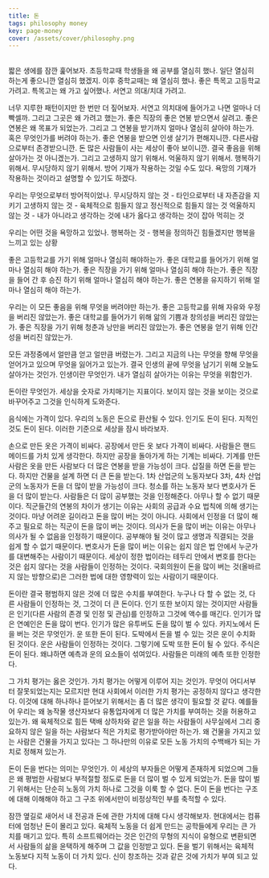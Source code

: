 ```yaml
---
title: 돈
tags: philosophy money
key: page-money
cover: /assets/cover/philosophy.png
---
```

<br>
 짧은 생에를 잠깐 훑어보자. 초등학교때 학생들을 왜 공부를 열심히 했나. 일단 열심히 하는게 좋으니깐 열심히 했겠지.
 이후 중학교때는 왜 열심히 했나. 좋은 특목고 고등학교 가려고. 특목고는 왜 가고 싶어했나. 서연고 의대/치대 가려고.
 
 너무 지루한 패턴이지만 한 번만 더 짚어보자.
 서연고 의치대에 들어가고 나면 얼마나 더 빡셀까. 그리고 그곳은 왜 가려고 했는가.
 좋은 직장의 좋은 연봉 받으면서 살려고.
 좋은 연봉은 왜 목표가 되었는가. 그리고 그 연봉을 받기까지 얼마나 열심히 살아야 하는가. 혹은 무엇인가를 버려야 하는가.
 좋은 연봉을 받으면 인생 살기가 편해지니깐. 다른사람으로부터 존경받으니깐. 돈 많은 사람들이 사는 세상이 좋아 보이니깐.
 결국 좋음을 위해 살아가는 것 아니겠는가. 그리고 고생하지 않기 위해서. 억울하지 않기 위해서. 행복하기 위해서. 무시당하지 않기 위해서.
 방어 기재가 작용하는 것일 수도 있다. 욕망의 기재가 작용하는 것이라고 설명할 수 있기도 하겠다.
 
 우리는 무엇으로부터 방어적이었나.
 무시당하지 않는 것 - 타인으로부터 내 자존감을 지키기
 고생하지 않는 것 - 육체적으로 힘들지 않고 정신적으로 힘들지 않는 것
 억울하지 않는 것 - 내가 아니라고 생각하는 것에 내가 옳다고 생각하는 것이 잡아 먹히는 것
 
 우리는 어떤 것을 욕망하고 있었나.
 행복하는 것 - 행복을 정의하긴 힘들겠지만 행복을 느끼고 있는 상황

 좋은 고등학교를 가기 위해 얼마나 열심히 해야하는가.
 좋은 대학교를 들어가기 위해 얼마나 열심히 해야 하는가.
 좋은 직장을 가기 위해 얼마나 열심히 해야 하는가.
 좋은 직장을 들어 간 후 승진 하기 위해 얼마나 열심히 해야 하는가.
 좋은 연봉을 유지하기 위해 얼마나 열심히 해야 하는가.

 우리는 이 모든 좋음을 위해 무엇을 버려야만 하는가.
 좋은 고등학교를 위해 자유와 우정을 버리진 않았는가.
 좋은 대학교를 들어가기 위해 앎의 기쁨과 창의성을 버리진 않았는가.
 좋은 직장을 가기 위해 청춘과 낭만을 버리진 않았는가.
 좋은 연봉을 얻기 위해 인간성을 버리진 않았는가.

 모든 과정중에서 얼만큼 얻고 얼만큼 버렸는가.
 그리고 지금의 나는 무엇을 향해 무엇을 얻어가고 있으며 무엇을 잃어가고 있는가.
 결국 인생의 끝에 무엇을 남기기 위해 오늘도 살아가는 것인가.
 인생이란 무엇인가.
 내가 열심히 살아가는 이유는 무엇을 위함인가.

 돈이란 무엇인가.
 세상을 숫자로 가치매기는 지표이다.
 보이지 않는 것을 보이는 것으로 바꾸어주고 그것을 인식하게 도와준다.
 
 음식에는 가격이 있다. 우리의 노동은 돈으로 환산될 수 있다.
 인기도 돈이 된다. 지적인 것도 돈이 된다.
 이러한 기준으로 세상을 잠시 바라보자.
 
 손으로 만든 옷은 가격이 비싸다. 공장에서 만든 옷 보다 가격이 비싸다. 사람들은 핸드 메이드를 가치 있게 생각한다.
 하지만 공장을 돌아가게 하는 기계는 비싸다. 기계를 만든 사람은 옷을 만든 사람보다 더 많은 연봉을 받을 가능성이 크다.
 삽질을 하면 돈을 받는다. 하지만 건물을 설계 하면 더 큰 돈을 받는다.
 1차 산업군의 노동자보다 3차, 4차 산업군의 노동자가 돈을 더 많이 받을 가능성이 크다.
 청소를 하는 노동자 보다 변호사가 돈을 더 많이 받는다.
 사람들은 더 많이 공부했는 것을 인정해준다. 아무나 할 수 없기 때문이다.
 직군들간의 연봉의 차이가 생기는 이유는 사회의 공급과 수요 법칙에 의해 생기는 것이다.
 마냥 어려운 길이라고 돈을 많이 버는 것이 아니다.
 사회에서 인정을 더 많이 해주고 필요로 하는 직군이 돈을 많이 버는 것이다.
 의사가 돈을 많이 버는 이유는 아무나 의사가 될 수 없음을 인정하기 때문이다. 공부해야 될 것이 많고 생명과 직결되는 것을 쉽게 할 수 없기 때문이다.
 변호사가 돈을 많이 버는 이유는 쉽지 않은 법 안에서 누군가를 대변해주는 사람이기 때문이다. 세상이 정한 법이라는 테두리 안에서 변호를 한다는 것은 쉽지 않다는 것을 사람들이 인정하는 것이다.
 국회의원이 돈을 많이 버는 것(올바르지 않는 방향으로)은 그러한 법에 대한 영향력이 있는 사람이기 때문이다.
 
 돈이란 결국 평범하지 않은 것에 더 많은 수치를 부여한다. 누구나 다 할 수 없는 것, 다른 사람들이 인정하는 것, 그것이 더 큰 돈이다.
 인기 또한 보이지 않는 것이지만 사람들은 인기(다른 사람의 존경 및 인정 및 관심)를 인정하고 그것에 액수를 매긴다. 인기가 많은 연예인은 돈을 많이 번다.
 인기가 많은 유투버도 돈을 많이 벌 수 있다.
 카지노에서 돈을 버는 것은 무엇인가.
 운 또한 돈이 된다. 도박에서 돈을 벌 수 있는 것은 운이 수치화 된 것이다.
 운은 사람들이 인정하는 것이다. 그렇기에 도박 또한 돈이 될 수 있다.
 주식은 돈이 된다. 왜냐하면 예측과 운의 요소들이 섞여있다. 사람들은 미래의 예측 또한 인정한다.

 그 가치 평가는 옳은 것인가.
 가치 평가는 어떻게 이루어 지는 것인가.
 무엇이 어디서부터 잘못되었는지는 모르지만 현대 사회에서 이러한 가치 평가는 공정하지 않다고 생각한다.
 이것에 대해 하나하나 뜯어보기 위해서는 좀 더 많은 생각이 필요할 것 같다.
 예를들어 우리는 왜 농작물 생산자보다 유통업자에게 더 많은 가치를 부여하는 것을 허용하고 있는가.
 왜 육체적으로 힘든 택배 상하차와 같은 일을 하는 사람들이 사무실에서 그리 중요하지 않은 일을 하는 사람보다 적은 가치로 평가받아야만 하는가.
 왜 건물을 가지고 있는 사람은 건물을 가지고 있다는 그 하나만의 이유로 모든 노동 가치의 수백배가 되는 가치로 정해져 있는가.

 돈이 돈을 번다는 의미는 무엇인가.
 이 세상의 부자들은 어떻게 존재하게 되었으며 그들은 왜 평범한 사람보다 부적절할 정도로 돈을 더 많이 벌 수 있게 되었는가.
 돈을 많이 벌기 위해서는 단순히 노동의 가치 하나로 그것을 이룩 할 수 없다.
 돈이 돈을 번다는 구조에 대해 이해해야 하고 그 구조 위에서만이 비정상적인 부를 축적할 수 있다.
 
 잠깐 옆길로 새어서 내 전공과 돈에 관한 가치에 대해 다시 생각해보자.
 현대에서는 컴퓨터에 엄청난 돈이 몰리고 있다.
 육체적 노동을 더 쉽게 만드는 공학들에게 우리는 큰 가치를 매기고 있다.
 특히 소프트웨어라는 것은 인간의 무형의 지식이 유형으로 변환되면서 사람들의 삶을 윤택하게 해주며 그 값을 인정받고 있다.
 돈을 벌기 위해서는 육체적 노동보다 지적 노동이 더 가치 있다.
 신이 창조하는 것과 같은 것에 가치가 부여 되고 있다.

 
<br>
